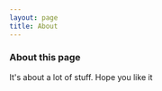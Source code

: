 ```yaml
---
layout: page
title: About
---
```



### About this page
It's about a lot of stuff. Hope you like it
